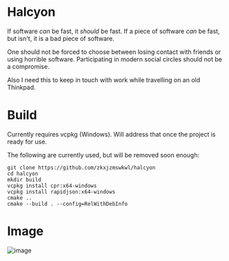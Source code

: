 # Halcyon

If software *can* be fast, it *should* be fast. If a piece of software *can* be fast, but isn't, it is a bad piece of software.

One should not be forced to choose between losing contact with friends or using horrible software. Participating in modern social circles should not be a compromise.

Also I need this to keep in touch with work while travelling on an old Thinkpad.

# Build

Currently requires vcpkg (Windows). Will address that once the project is ready for use.

The following are currently used, but will be removed soon enough:

```
git clone https://github.com/zkxjzmswkwl/halcyon
cd halcyon
mkdir build
vcpkg install cpr:x64-windows
vcpkg install rapidjson:x64-windows
cmake ..
cmake --build . --config=RelWithDebInfo
```

# Image

![image](https://i.imgur.com/MofeafM.png)
